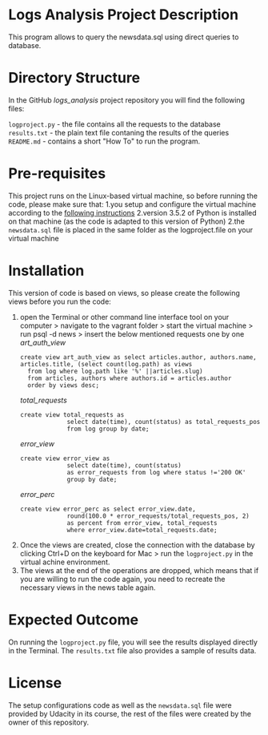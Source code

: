 # Logs Analysis Project Description

This program allows to query the newsdata.sql using direct queries to database.

# Directory Structure

In the GitHub *logs_analysis* project repository you will find the following files:

`logproject.py` - the file contains all the requests to the database
`results.txt` - the plain text file contaning the results of the queries
`README.md` - contains a short "How To" to run the program.

# Pre-requisites
This project runs on the Linux-based virtual machine, so before running the code, please make sure that:
1.you setup and configure the virtual machine according to the [following instructions](https://d17h27t6h515a5.cloudfront.net/topher/2017/June/5948287e_fsnd-virtual-machine/fsnd-virtual-machine.zip) 
2.version 3.5.2 of Python is installed on that machine (as the code is adapted to this version of Python)
2.the `newsdata.sql` file is placed in the same folder as the logproject.file on your virtual machine

# Installation

This version of code is based on views, so please create the following views before you run the code:
1. open the Terminal or other command line interface tool on your computer > navigate to the vagrant folder > start the virtual machine > run psql -d news > insert the below mentioned requests one by one
      *art_auth_view*
      ```psql
      create view art_auth_view as select articles.author, authors.name, articles.title, (select count(log.path) as views
        from log where log.path like '%' ||articles.slug)
        from articles, authors where authors.id = articles.author
        order by views desc;
      ```
      *total_requests*
      ```psql
      create view total_requests as
                   select date(time), count(status) as total_requests_pos
                   from log group by date;
      ```
      *error_view*
      ```psql
      create view error_view as
                   select date(time), count(status)
                   as error_requests from log where status !='200 OK'
                   group by date;
      ```
      *error_perc*
      ```psql
      create view error_perc as select error_view.date,
                   round(100.0 * error_requests/total_requests_pos, 2)
                   as percent from error_view, total_requests
                   where error_view.date=total_requests.date;
      ```
2. Once the views are created, close the connection with the database by clicking Ctrl+D on the keyboard for Mac > run the `logproject.py` in the virtual achine environment. 
3. The views at the end of the operations are dropped, which means that if you are willing to run the code again, you need to recreate the necessary views in the news table again. 


# Expected Outcome

On running the `logproject.py` file, you will see the results displayed directly in the Terminal. The `results.txt` file also provides a sample of results data.

# License

The setup configurations code as well as the `newsdata.sql` file were provided by Udacity in its course, the rest of the files were created by the owner of this repository.
